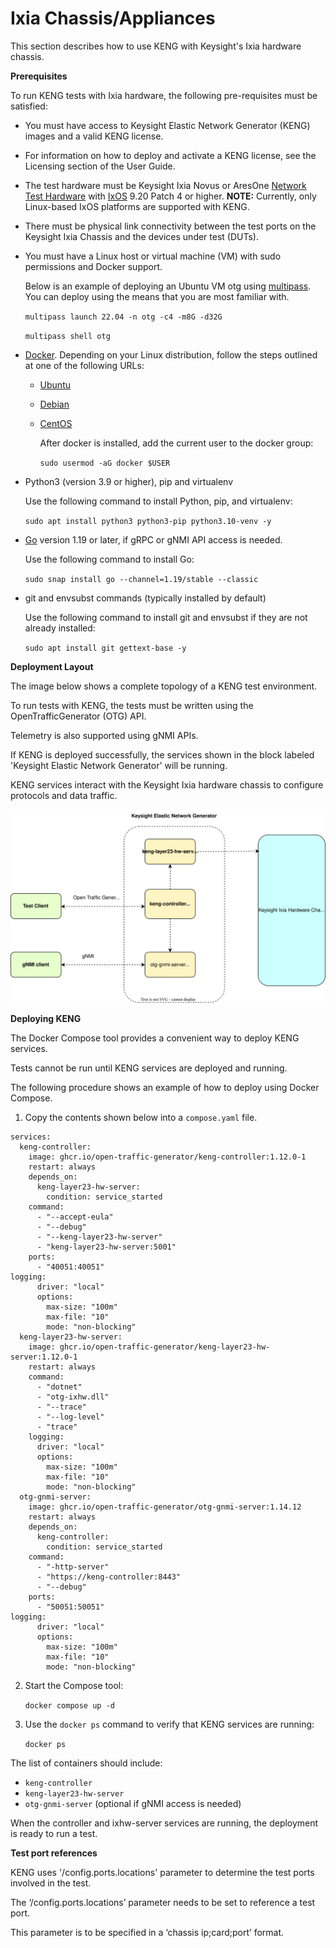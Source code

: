 # Ixia Chassis/Appliances
 This section describes how to use KENG with Keysight's Ixia hardware chassis.

**Prerequisites**

To run KENG tests with Ixia hardware, the following pre-requisites must be satisfied:

- You must have access to Keysight Elastic Network Generator (KENG) images and a valid KENG license.
- For information on how to deploy and activate a KENG license, see the Licensing section of the User Guide.
- The test hardware must be Keysight Ixia Novus or AresOne [Network Test Hardware](https://www.keysight.com/us/en/products/network-test/network-test-hardware.html) with [IxOS](https://support.ixiacom.com/ixos-software-downloads-documentation) 9.20 Patch 4 or higher.
**NOTE:**  Currently, only Linux-based IxOS platforms are supported with KENG.
- There must be physical link connectivity between the test ports on the Keysight Ixia Chassis and the devices under test (DUTs).
- You must have a Linux host or virtual machine (VM) with sudo permissions and Docker support.

	Below is an example of deploying an Ubuntu VM otg using [multipass](https://multipass.run/).  You can deploy using the means that you are most familiar with.

	`multipass launch 22.04 -n otg -c4 -m8G -d32G`

	`multipass shell otg`

- [Docker](https://docs.docker.com/engine/install/ubuntu/). Depending on your Linux distribution, follow the steps outlined at one of the following URLs:
  - [Ubuntu](https://docs.docker.com/engine/install/ubuntu/)
  - [Debian](https://docs.docker.com/engine/install/debian/)
  - [CentOS](https://docs.docker.com/engine/install/centos/)

	After docker is installed, add the current user to the docker group:

	`sudo usermod -aG docker $USER`

- Python3 (version 3.9 or higher), pip and virtualenv

	Use the following command to install Python, pip, and virtualenv:

	`sudo apt install python3 python3-pip python3.10-venv -y`

- [Go](https://go.dev/dl/) version 1.19 or later, if gRPC or gNMI API access is needed.

	Use the following command to install Go:

	`sudo snap install go --channel=1.19/stable --classic`

- git and envsubst commands (typically installed by default)

	Use the following command to install git and envsubst if they are not already installed:

	`sudo apt install git gettext-base -y`

**Deployment Layout**

The image below shows a complete topology of a KENG test environment.

To run tests with KENG, the tests must be written using the  OpenTrafficGenerator (OTG) API.

Telemetry is also supported using gNMI APIs.

If KENG is deployed successfully, the services shown in the block labeled 'Keysight Elastic Network Generator' will be running.

KENG services interact with the Keysight Ixia hardware chassis to configure protocols and data traffic.

![ ](res/hw-server.drawio.svg)

**Deploying KENG**

The Docker Compose tool provides a convenient way to deploy KENG services.

Tests cannot be run until KENG services are deployed and running.

The following procedure shows an example of how to deploy using Docker Compose.


1. Copy the contents shown below into a `compose.yaml` file.



```
services:
  keng-controller:
    image: ghcr.io/open-traffic-generator/keng-controller:1.12.0-1
    restart: always
    depends_on:
      keng-layer23-hw-server:
        condition: service_started
    command:
      - "--accept-eula"
      - "--debug"
      - "--keng-layer23-hw-server"
      - "keng-layer23-hw-server:5001"
    ports:
      - "40051:40051"
logging:
      driver: "local"
      options:
        max-size: "100m"
        max-file: "10"
        mode: "non-blocking"
  keng-layer23-hw-server:
    image: ghcr.io/open-traffic-generator/keng-layer23-hw-server:1.12.0-1
    restart: always
    command:
      - "dotnet"
      - "otg-ixhw.dll"
      - "--trace"
      - "--log-level"
      - "trace"
    logging:
      driver: "local"
      options:
        max-size: "100m"
        max-file: "10"
        mode: "non-blocking"
  otg-gnmi-server:
    image: ghcr.io/open-traffic-generator/otg-gnmi-server:1.14.12
    restart: always
    depends_on:
      keng-controller:
        condition: service_started
    command:
      - "-http-server"
      - "https://keng-controller:8443"
      - "--debug"
    ports:
      - "50051:50051"
logging:
      driver: "local"
      options:
        max-size: "100m"
        max-file: "10"
        mode: "non-blocking"
```

2. Start the Compose tool:

	`docker compose up -d`


3. Use the `docker ps` command to verify that KENG services are running:

	`docker ps`

The list of containers should include:
- `keng-controller`
- `keng-layer23-hw-server`
- `otg-gnmi-server`  (optional if gNMI access is needed)

When the controller and ixhw-server services are running, the deployment is ready to run a test.

**Test port references**

KENG uses '/config.ports.locations' parameter to determine the test ports involved in the test.

The ‘/config.ports.locations’ parameter needs to be set to reference a test port.

This parameter is to be specified in a ‘chassis ip;card;port’ format.

